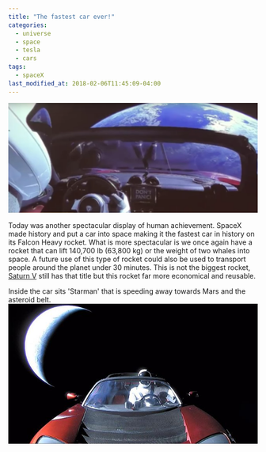 ```yaml
---
title: "The fastest car ever!"
categories:
  - universe
  - space
  - tesla
  - cars
tags:
  - spaceX
last_modified_at: 2018-02-06T11:45:09-04:00
---
```

![Starman](/assets/images/posts/TeslaViewOfEarth.png)

Today was another spectacular display of human achievement. SpaceX made history and put a car into space making it the fastest car in history on its Falcon Heavy rocket. What is more spectacular is we once again have a rocket that can lift 140,700 lb (63,800 kg) or the weight of two whales into space.  A future use of this type of rocket could also be used to transport people around the planet under 30 minutes.  This is not the biggest rocket, [Saturn V](https://en.wikipedia.org/wiki/Comparison_of_orbital_launch_systems) still has that title but this rocket far more economical and reusable.

Inside the car sits 'Starman' that is speeding away towards Mars and the asteroid belt.
![Starman speeding away from Earth](/assets/images/posts/starman2.jpg)
